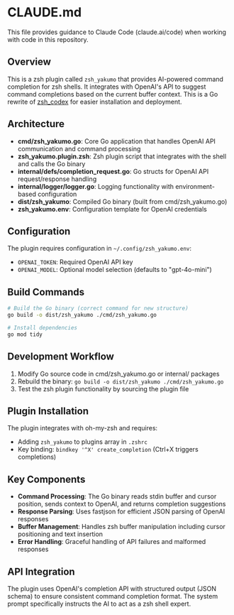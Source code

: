 # CLAUDE.md

This file provides guidance to Claude Code (claude.ai/code) when working with code in this repository.

## Overview

This is a zsh plugin called `zsh_yakumo` that provides AI-powered command completion for zsh shells. It integrates with OpenAI's API to suggest command completions based on the current buffer context. This is a Go rewrite of [zsh_codex](https://github.com/tom-doerr/zsh_codex) for easier installation and deployment.

## Architecture

- **cmd/zsh_yakumo.go**: Core Go application that handles OpenAI API communication and command processing
- **zsh_yakumo.plugin.zsh**: Zsh plugin script that integrates with the shell and calls the Go binary
- **internal/defs/completion_request.go**: Go structs for OpenAI API request/response handling
- **internal/logger/logger.go**: Logging functionality with environment-based configuration
- **dist/zsh_yakumo**: Compiled Go binary (built from cmd/zsh_yakumo.go)
- **zsh_yakumo.env**: Configuration template for OpenAI credentials

## Configuration

The plugin requires configuration in `~/.config/zsh_yakumo.env`:
- `OPENAI_TOKEN`: Required OpenAI API key
- `OPENAI_MODEL`: Optional model selection (defaults to "gpt-4o-mini")

## Build Commands

```bash
# Build the Go binary (correct command for new structure)
go build -o dist/zsh_yakumo ./cmd/zsh_yakumo.go

# Install dependencies
go mod tidy
```

## Development Workflow

1. Modify Go source code in cmd/zsh_yakumo.go or internal/ packages
2. Rebuild the binary: `go build -o dist/zsh_yakumo ./cmd/zsh_yakumo.go`
3. Test the zsh plugin functionality by sourcing the plugin file

## Plugin Installation

The plugin integrates with oh-my-zsh and requires:
- Adding `zsh_yakumo` to plugins array in `.zshrc`
- Key binding: `bindkey '^X' create_completion` (Ctrl+X triggers completions)

## Key Components

- **Command Processing**: The Go binary reads stdin buffer and cursor position, sends context to OpenAI, and returns completion suggestions
- **Response Parsing**: Uses fastjson for efficient JSON parsing of OpenAI responses
- **Buffer Management**: Handles zsh buffer manipulation including cursor positioning and text insertion
- **Error Handling**: Graceful handling of API failures and malformed responses

## API Integration

The plugin uses OpenAI's completion API with structured output (JSON schema) to ensure consistent command completion format. The system prompt specifically instructs the AI to act as a zsh shell expert.
